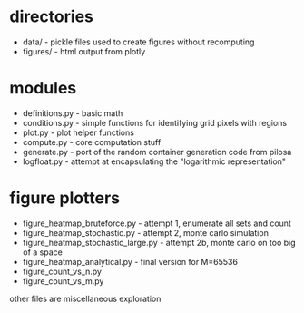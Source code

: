 # directories
- data/ - pickle files used to create figures without recomputing
- figures/ - html output from plotly

# modules
- definitions.py - basic math
- conditions.py - simple functions for identifying grid pixels with regions
- plot.py - plot helper functions
- compute.py - core computation stuff
- generate.py - port of the random container generation code from pilosa
- logfloat.py - attempt at encapsulating the "logarithmic representation"

# figure plotters
- figure_heatmap_bruteforce.py - attempt 1, enumerate all sets and count
- figure_heatmap_stochastic.py - attempt 2, monte carlo simulation
- figure_heatmap_stochastic_large.py - attempt 2b, monte carlo on too big of a space
- figure_heatmap_analytical.py - final version for M=65536
- figure_count_vs_n.py
- figure_count_vs_m.py

other files are miscellaneous exploration